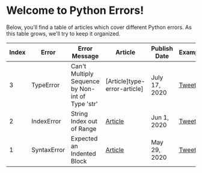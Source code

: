 # Welcome to Python Errors!

Below, you'll find a table of articles which cover different Python errors. As this table grows, we'll try to keep it organized.

| Index | Error       | Error Message                                    | Article                         | Publish Date  | Example                     |
|-------|-------------|--------------------------------------------------|---------------------------------|---------------|-----------------------------|
| 3     | TypeError   | Can't Multiply Sequence by Non-int of Type 'str' | [Article]type-error-article]    | July 17, 2020 | [Tweet][type-error-tweet]   |
| 2     | IndexError  | String Index out of Range                        | [Article][index-error-article]  | Jun 1, 2020   | [Tweet][index-error-tweet]  |
| 1     | SyntaxError | Expected an Indented Block                       | [Article][syntax-error-article] | May 29, 2020  | [Tweet][syntax-error-tweet] |

[index-error-article]: https://therenegadecoder.com/code/index-error-string-index-out-of-range/
[index-error-tweet]: https://twitter.com/RenegadeCoder94/status/1258623687038840839
[syntax-error-article]: https://therenegadecoder.com/code/syntax-error-expected-an-indented-block/
[syntax-error-tweet]: https://twitter.com/RenegadeCoder94/status/1258481269144522753
[type-error-article]: https://therenegadecoder.com/code/typeerror-cant-multiply-sequence-by-non-int-of-type-str/
[type-error-tweet]: https://twitter.com/RenegadeCoder94/status/1279172286889762818
